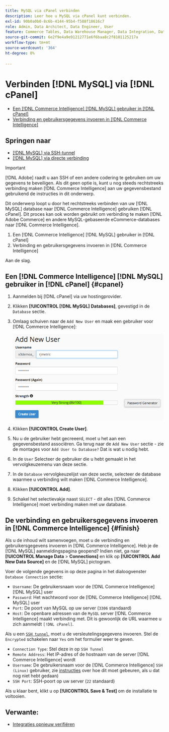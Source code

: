 ```yaml
---
title: MySQL via cPanel verbinden
description: Leer hoe u MySQL via cPanel kunt verbinden.
exl-id: 90b0a0b0-8c6b-4144-95b4-f588f18616c7
role: Admin, Data Architect, Data Engineer, User
feature: Commerce Tables, Data Warehouse Manager, Data Integration, Data Import/Export, SQL Report Builder
source-git-commit: 6e2f9e4a9e91212771e6f6baa8c2f8101125217a
workflow-type: tm+mt
source-wordcount: '364'
ht-degree: 0%

---
```


# Verbinden [!DNL MySQL] via [!DNL cPanel]

* [Een [!DNL Commerce Intelligence] [!DNL MySQL] gebruiker in [!DNL cPanel]](#cpanel)
* [Verbinding en gebruikersgegevens invoeren in [!DNL Commerce Intelligence]](#finish)

## Springen naar

* [[!DNL MySQL] via SSH-tunnel](../integrations/mysql-via-ssh-tunnel.md)
* [[!DNL MySQL] via directe verbinding](../integrations/mysql-via-a-direct-connection.md)

>[!IMPORTANT]
>
>[!DNL Adobe] raadt u aan SSH of een andere codering te gebruiken om uw gegevens te beveiligen. Als dit geen optie is, kunt u nog steeds rechtstreeks verbinding maken [!DNL Commerce Intelligence] aan uw gegevensbestand gebruikend de instructies in dit onderwerp.

Dit onderwerp loopt u door het rechtstreeks verbinden van uw [!DNL MySQL] database naar [!DNL Commerce Intelligence] gebruiken [!DNL cPanel]. Dit proces kan ook worden gebruikt om verbinding te maken [!DNL Adobe Commerce] en andere MySQL-gebaseerde eCommerce-databases naar [!DNL Commerce Intelligence].

1. Een [!DNL Commerce Intelligence] [!DNL MySQL] gebruiker in [!DNL cPanel]
1. Verbinding en gebruikersgegevens invoeren in [!DNL Commerce Intelligence]

Aan de slag.

## Een [!DNL Commerce Intelligence] [!DNL MySQL] gebruiker in [!DNL cPanel] {#cpanel}

1. Aanmelden bij [!DNL cPanel] via uw hostingprovider.
1. Klikken **[!UICONTROL [!DNL MySQL] Databases]**, gevestigd in de `Database` sectie.
1. Omlaag schuiven naar de `Add New User` en maak een gebruiker voor [!DNL Commerce Intelligence]:

   ![](../../../assets/create-mbi-mysql-user-cpanel.png)

1. Klikken **[!UICONTROL Create User]**.
1. Nu u de gebruiker hebt gecreeerd, moet u het aan een gegevensbestand associëren. Ga terug naar de `Add New User` sectie - zie de montages voor `Add User to Database?` Dat is wat u nodig hebt.
1. In de `User` Selecteer de gebruiker die u hebt gemaakt in het vervolgkeuzemenu van deze sectie.
1. In de `Database` vervolgkeuzelijst van deze sectie, selecteer de database waarmee u verbinding wilt maken [!DNL Commerce Intelligence].
1. Klikken **[!UICONTROL Add]**.
1. Schakel het selectievakje naast `SELECT` - dit alles [!DNL Commerce Intelligence] moet verbinding maken met uw database.

## De verbinding en gebruikersgegevens invoeren in [!DNL Commerce Intelligence] {#finish}

Als u de inhoud wilt samenvoegen, moet u de verbinding en gebruikersgegevens invoeren in [!DNL Commerce Intelligence]. Heb je de [!DNL MySQL] aanmeldingspagina geopend? Indien niet, ga naar **[!UICONTROL Manage Data** > **Connections]** en klik op **[!UICONTROL Add New Data Source]** en de [!DNL MySQL] pictogram.

Voer de volgende gegevens in op deze pagina in het dialoogvenster `Database Connection` sectie:

* `Username`: De gebruikersnaam voor de [!DNL Commerce Intelligence] [!DNL MySQL] user
* `Password`: Het wachtwoord voor de [!DNL Commerce Intelligence] [!DNL MySQL] user
* `Port`: De poort van MySQL op uw server (`3306` standaard)
* `Host`: De openbare adressen van de `MySQL` server [!DNL Commerce Intelligence] maakt verbinding met. Dit is gewoonlijk de URL waarmee u zich aanmeldt `[!DNL cPanel]`.

Als u een [`SSH tunnel`](../integrations/mysql-via-ssh-tunnel.md), moet u de versleutelingsgegevens invoeren. Stel de `Encrypted` schakelen naar `Yes` om het formulier weer te geven.

* `Connection Type`: Stel deze in op `SSH Tunnel`
* `Remote Address`: Het IP-adres of de hostnaam van de server [!DNL Commerce Intelligence] wordt
* `Username`: De gebruikersnaam voor de [!DNL Commerce Intelligence] `SSH (Linux)` gebruiker, zie [instructies](../../../data-analyst/importing-data/integrations/mysql-via-ssh-tunnel.md) over hoe dit moet gebeuren, als u dat nog niet hebt gedaan)
* `SSH Port`: SSH-poort op uw server (`22` standaard)

Als u klaar bent, klikt u op **[!UICONTROL Save & Test]** om de installatie te voltooien.

## Verwante:

* [Integraties opnieuw verifiëren](https://experienceleague.adobe.com/docs/commerce-knowledge-base/kb/how-to/mbi-reauthenticating-integrations.html)
